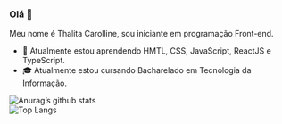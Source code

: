### Olá 👋

Meu nome é Thalita Carolline, sou iniciante em programação Front-end.






- 🌱 Atualmente estou aprendendo HMTL, CSS, JavaScript, ReactJS e TypeScript.
- 🎓 Atualmente estou cursando Bacharelado em Tecnologia da Informação.




![Anurag’s github stats](https://github-readme-stats.vercel.app/api?username=ThalitaCarolline&show_icons=true&count_private=true&theme=dracula)  
![Top Langs](https://github-readme-stats.vercel.app/api/top-langs/?username=ThalitaCarolline&exclude_repo=cem_clipnet&layout=compact&theme=dracula)
